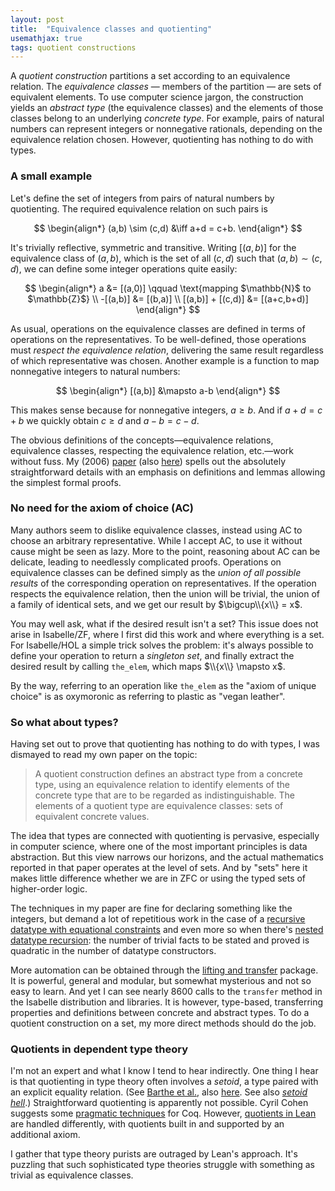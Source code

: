 ```yaml
---
layout: post
title:  "Equivalence classes and quotienting"
usemathjax: true 
tags: quotient constructions
---
```


A *quotient construction* partitions a set according to an equivalence relation. The *equivalence classes* — members of the partition — are sets of equivalent elements. To use computer science jargon, the construction yields an *abstract type* (the equivalence classes) and the elements of those classes belong to an underlying *concrete type*.
For example, pairs of natural numbers can represent integers or nonnegative rationals, depending on the equivalence relation chosen.
However, quotienting has nothing to do with types.

### A small example

Let's define the set of integers from pairs of natural numbers by quotienting. 
The required equivalence relation on such pairs is

$$
\begin{align*}
 (a,b) \sim (c,d) &\iff a+d = c+b. 
\end{align*}
$$

It's trivially reflective, symmetric and transitive. Writing $[(a,b)]$ for the equivalence class of $(a,b)$, which is the set of all $(c,d)$ such that $(a,b) \sim (c,d)$, we can define some integer operations quite easily:

$$
\begin{align*}
a &= [(a,0)] \qquad \text{mapping $\mathbb{N}$ to $\mathbb{Z}$} \\
-[(a,b)] &= [(b,a)] \\
[(a,b)] + [(c,d)] &= [(a+c,b+d)] 
\end{align*}
$$

As usual, operations on the equivalence classes are defined in terms of operations on the representatives. To be well-defined, those operations must *respect the equivalence relation*, delivering the same result regardless of which representative was chosen. Another example is a function to map nonnegative integers to natural numbers:

$$
\begin{align*}
[(a,b)] &\mapsto a-b
\end{align*}
$$

This makes sense because for nonnegative integers, $a\ge b$.
And if $a+d = c+b$ we quickly obtain $c\ge d$ and $a-b=c-d$.

The obvious definitions of the concepts—equivalence relations, equivalence classes, respecting the equivalence relation, etc.—work without fuss. My (2006) [paper](https://dl.acm.org/doi/10.1145/1183278.1183280) (also
[here](https://arxiv.org/abs/1907.07591)) spells out the absolutely straightforward details with an emphasis on definitions and lemmas allowing the simplest formal proofs.


### No need for the axiom of choice (AC)

Many authors seem to dislike equivalence classes, instead using AC to choose an arbitrary representative. While I accept AC, to use it without cause might be seen as lazy. More to the point, reasoning about AC can be delicate, leading to needlessly complicated proofs. Operations on equivalence classes can be defined simply as the *union of all possible results* of the corresponding operation on representatives. If the operation respects the equivalence relation, then the union will be trivial, the union of a family of identical sets, and we get our result by $\bigcup\\{x\\} = x$.

You may well ask, what if the desired result isn't a set? This issue does not arise in Isabelle/ZF, where I first did this work and where everything is a set. For Isabelle/HOL a simple trick solves the problem: it's always possible to define your operation to return a *singleton set*, and finally extract the desired result by calling `the_elem`, which maps $\\{x\\} \mapsto x$.

By the way, referring to an operation like `the_elem` as the "axiom of unique choice" is as oxymoronic as referring to plastic as "vegan leather".

### So what about types?

Having set out to prove that quotienting has nothing to do with types, I was dismayed to read my own paper on the topic:

> A quotient construction defines an abstract type from a concrete type, using an equivalence relation to identify elements of the concrete type that are to be regarded as indistinguishable. The elements of a quotient type are equivalence classes: sets of equivalent concrete values.

The idea that types are connected with quotienting is pervasive, especially in computer science, where one of the most important principles is data abstraction.
But this view narrows our horizons, and the actual mathematics reported in that paper operates at the level of sets.
And by "sets" here it makes little difference whether we are in ZFC or using the typed sets of higher-order logic.

The techniques in my paper are fine for declaring something like the integers, but demand a lot of repetitious work in the case of a [recursive datatype with equational constraints](https://isabelle.in.tum.de/library/HOL/HOL-Induct/QuoDataType.html) and even more so when there's [nested datatype recursion](https://isabelle.in.tum.de/library/HOL/HOL-Induct/QuoNestedDataType.html):
the number of trivial facts to be stated and proved is quadratic in the number of datatype constructors. 

More automation can be obtained through the [lifting and transfer](https://rdcu.be/cI622) package.
It is powerful, general and modular, but somewhat mysterious and not so easy to learn. And yet I can see nearly 8600 calls to the `transfer` method in the Isabelle distribution and libraries.
It is however, type-based, transferring properties and definitions between concrete and abstract types.
To do a quotient construction on a set, my more direct methods should do the job.


### Quotients in dependent type theory

I'm not an expert and what I know I tend to hear indirectly. One thing I hear is that quotienting in type theory often involves a *setoid*, a type paired with an explicit equality relation. (See [Barthe et al.](https://doi.org/10.1017/S0956796802004501), also [here](https://hal.archives-ouvertes.fr/hal-01124972).
See also [*setoid hell*](https://www.google.com/search?client=safari&rls=10_15_7&q=setoid+hell&ie=UTF-8&oe=UTF-8).)
Straightforward quotienting is apparently not possible.
Cyril Cohen suggests some [pragmatic techniques](https://rdcu.be/cI1i6) for Coq.
However, [quotients in Lean](https://leanprover.github.io/theorem_proving_in_lean/axioms_and_computation.html#quotients)
are handled differently, with quotients built in and supported by an additional axiom.

I gather that type theory purists are outraged by Lean's approach.
It's puzzling that such sophisticated type theories struggle with something as trivial as equivalence classes.
